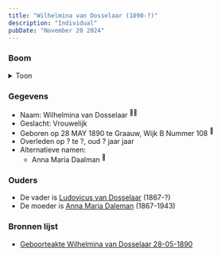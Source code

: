 ```yaml
---
title: "Wilhelmina van Dosselaar (1890-?)"
description: "Individual"
pubDate: "November 20 2024"
---
```


### Boom
<details><summary>Toon</summary>

![test](https://www.plantuml.com/plantuml/svg/bP9FJm8n4CNl_HGJEAW7aiAY_0b1GS5Wb12ZCPx8x7Q4XcvBsYw46BwxbLt0Wp5uQsRUc_dbJM-SH-kpL36ta7g95bE8CLdChCcqk3NAMF0MjGijqfxDfI18f4qKvMzAbtu3AQKnMPUNd2TBnc-Mn7vCJHGw1vyC0Fh62h8lSvaiD3dNwQGeTRSB4TioTWQJtIh7SaVfCHDc9PFCmGert1ddI27Q4g234UUrg0LG7aJ3os4_ZF_yaAJ45Zhj6EFDD3RUAsftOJH-WMhpgW7d5t1l4RFr3wbRP4fDKOjfOiFys0IiuBc6wq1KOFIqHdX2An7kK56A-aXG3GJ3_Y0QH7yGr1hGcppd4ASINEQMLZtQMmuydVQQX91w5cGDU7WT1nclxfY6dFDc3SfApkP-GqgPTU3QiYAjIgLGi0B-M2YSeV3TgdEst_OcrPnKAaC6lr-Xpk5mnnEoQC9JxpraqUB_l0Qx8It2V_q2)
</details>

### Gegevens
- Naam: Wilhelmina van Dosselaar <sup><a href="../s00398/" style="text-decoration:none" title="Geboorteakte Wilhelmina van Dosselaar 28-05-1890">:link:</a><a href="../s00397/" style="text-decoration:none" title="Huwelijk Ludovicus van Dosselaar en Anna Maria Daleman 07-06-1901">:link:</a></sup>
- Geslacht: Vrouwelijk
- Geboren op 28 MAY 1890 te Graauw, Wijk B Nummer 108 <sup><a href="../s00398/" style="text-decoration:none" title="Geboorteakte Wilhelmina van Dosselaar 28-05-1890">:link:</a></sup>
- Overleden op ? te ?, oud ? jaar jaar 
- Alternatieve namen:
  - Anna Maria Daalman <sup><a href="../s00398/" style="text-decoration:none" title="Geboorteakte Wilhelmina van Dosselaar 28-05-1890">:link:</a></sup>

### Ouders
- De vader is [Ludovicus van Dosselaar](../i00239/) (1867-?)
- De moeder is [Anna Maria Daleman](../i00231/) (1867-1943)

### Bronnen lijst
- [Geboorteakte Wilhelmina van Dosselaar 28-05-1890](../s00398/)